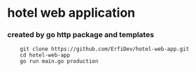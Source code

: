 # hotel web application

### created by go http package and templates

```
    git clone https://github.com/ErfiDev/hotel-web-app.git
    cd hotel-web-app
    go run main.go production
```